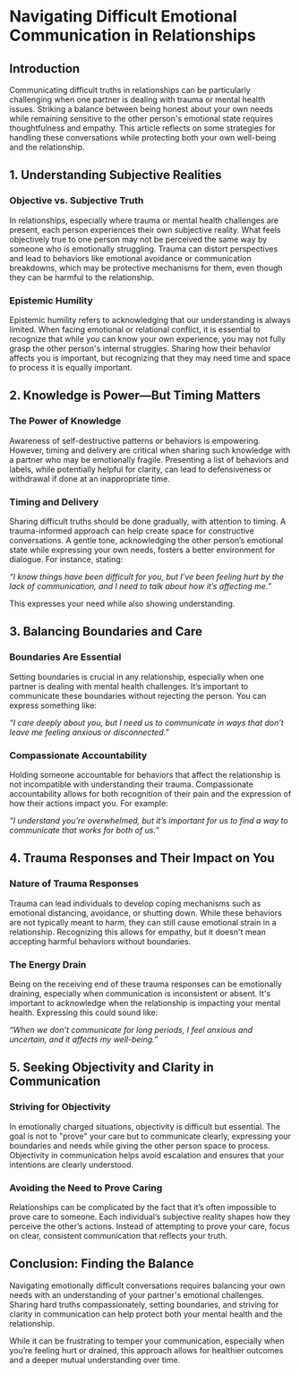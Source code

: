 # Navigating Difficult Emotional Communication in Relationships

## Introduction
Communicating difficult truths in relationships can be particularly challenging when one partner is dealing with trauma or mental health issues. Striking a balance between being honest about your own needs while remaining sensitive to the other person's emotional state requires thoughtfulness and empathy. This article reflects on some strategies for handling these conversations while protecting both your own well-being and the relationship.

## 1. Understanding Subjective Realities

### Objective vs. Subjective Truth
In relationships, especially where trauma or mental health challenges are present, each person experiences their own subjective reality. What feels objectively true to one person may not be perceived the same way by someone who is emotionally struggling. Trauma can distort perspectives and lead to behaviors like emotional avoidance or communication breakdowns, which may be protective mechanisms for them, even though they can be harmful to the relationship.

### Epistemic Humility
Epistemic humility refers to acknowledging that our understanding is always limited. When facing emotional or relational conflict, it is essential to recognize that while you can know your own experience, you may not fully grasp the other person's internal struggles. Sharing how their behavior affects you is important, but recognizing that they may need time and space to process it is equally important.

## 2. Knowledge is Power—But Timing Matters

### The Power of Knowledge
Awareness of self-destructive patterns or behaviors is empowering. However, timing and delivery are critical when sharing such knowledge with a partner who may be emotionally fragile. Presenting a list of behaviors and labels, while potentially helpful for clarity, can lead to defensiveness or withdrawal if done at an inappropriate time.

### Timing and Delivery
Sharing difficult truths should be done gradually, with attention to timing. A trauma-informed approach can help create space for constructive conversations. A gentle tone, acknowledging the other person’s emotional state while expressing your own needs, fosters a better environment for dialogue. For instance, stating:

*“I know things have been difficult for you, but I’ve been feeling hurt by the lack of communication, and I need to talk about how it’s affecting me.”*

This expresses your need while also showing understanding.

## 3. Balancing Boundaries and Care

### Boundaries Are Essential
Setting boundaries is crucial in any relationship, especially when one partner is dealing with mental health challenges. It’s important to communicate these boundaries without rejecting the person. You can express something like:

*“I care deeply about you, but I need us to communicate in ways that don’t leave me feeling anxious or disconnected.”*

### Compassionate Accountability
Holding someone accountable for behaviors that affect the relationship is not incompatible with understanding their trauma. Compassionate accountability allows for both recognition of their pain and the expression of how their actions impact you. For example:

*“I understand you’re overwhelmed, but it’s important for us to find a way to communicate that works for both of us.”*

## 4. Trauma Responses and Their Impact on You

### Nature of Trauma Responses
Trauma can lead individuals to develop coping mechanisms such as emotional distancing, avoidance, or shutting down. While these behaviors are not typically meant to harm, they can still cause emotional strain in a relationship. Recognizing this allows for empathy, but it doesn't mean accepting harmful behaviors without boundaries.

### The Energy Drain
Being on the receiving end of these trauma responses can be emotionally draining, especially when communication is inconsistent or absent. It's important to acknowledge when the relationship is impacting your mental health. Expressing this could sound like:

*“When we don’t communicate for long periods, I feel anxious and uncertain, and it affects my well-being.”*

## 5. Seeking Objectivity and Clarity in Communication

### Striving for Objectivity
In emotionally charged situations, objectivity is difficult but essential. The goal is not to "prove" your care but to communicate clearly, expressing your boundaries and needs while giving the other person space to process. Objectivity in communication helps avoid escalation and ensures that your intentions are clearly understood.

### Avoiding the Need to Prove Caring
Relationships can be complicated by the fact that it’s often impossible to prove care to someone. Each individual’s subjective reality shapes how they perceive the other’s actions. Instead of attempting to prove your care, focus on clear, consistent communication that reflects your truth.

## Conclusion: Finding the Balance
Navigating emotionally difficult conversations requires balancing your own needs with an understanding of your partner's emotional challenges. Sharing hard truths compassionately, setting boundaries, and striving for clarity in communication can help protect both your mental health and the relationship. 

While it can be frustrating to temper your communication, especially when you’re feeling hurt or drained, this approach allows for healthier outcomes and a deeper mutual understanding over time.